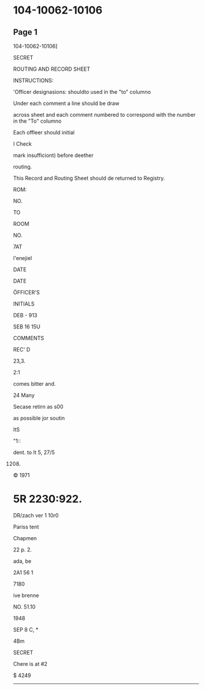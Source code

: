 # 104-10062-10106

## Page 1

104-10062-10106]

SECRET

ROUTING AND RECORD SHEET

INSTRUCTIONS:

'Officer designasions: shouldto used in the "to" columno

Under each comment a line should be draw

across sheet and each comment numbered to correspond with the number in the "To" columno

Each offleer should initial

I Check

mark insufficiont) before deether

routing.

This Record and Routing Sheet should de returned to Registry.

ROM:

NO.

TO

ROOM

NO.

7AT

l'enejiel

DATE

DATE

ÖFFICER'S

INITIALS

DEB - 913

SEB 16 15U

COMMENTS

REC' D

23,3.

2:1

comes bitter and.

24 Many

Secase retirn as s00

as possible jor soutin

ItS

"1::

dent. to It 5, 27/5

1208.

© 1971

# 5R 2230:922.

DR/zach ver 1 10r0

Pariss tent

Chapmen

22 p. 2.

ada, be

2A1 56 1

7180

ive brenne

NO. 51.10

1948

SEP 8 C, *

4Bm

SECRET

Chere is at #2

$ 4249

---

